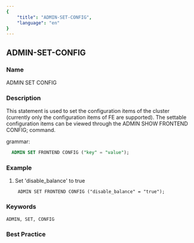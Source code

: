 ```yaml
---
{
    "title": "ADMIN-SET-CONFIG",
    "language": "en"
}
---
```


## ADMIN-SET-CONFIG

### Name

ADMIN SET CONFIG

### Description

This statement is used to set the configuration items of the cluster (currently only the configuration items of FE are supported).
The settable configuration items can be viewed through the ADMIN SHOW FRONTEND CONFIG; command.

grammar:

```sql
  ADMIN SET FRONTEND CONFIG ("key" = "value");
```

### Example

1. Set 'disable_balance' to true

        ADMIN SET FRONTEND CONFIG ("disable_balance" = "true");

### Keywords

    ADMIN, SET, CONFIG

### Best Practice

